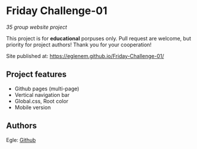 # Friday Challenge-01

_35 group website project_

This project is for **educational** porpuses only. Pull request are welcome, but priority for project authors! Thank you for your cooperation!

Site published at: https://eglenem.github.io/Friday-Challenge-01/


## Project features

-   Github pages (multi-page)
-   Vertical navigation bar
-   Global.css, Root color
-   Mobile version

## Authors

Egle: [Github](https://github.com/EgleNem)